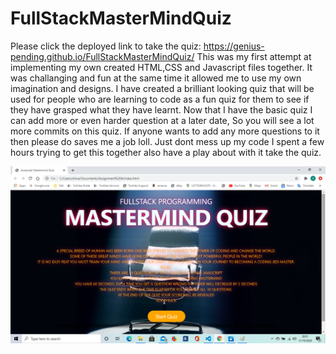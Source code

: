 # FullStackMasterMindQuiz
Please click the deployed link to take the quiz: https://genius-pending.github.io/FullStackMasterMindQuiz/
This was my first attempt at implementing my own created HTML,CSS and Javascript files together. It was challanging and fun at the same time it allowed me to use my own imagination and designs. I have created a brilliant looking quiz that will be used for people who are learning to code as a fun quiz for them to see if they have grasped what they have learnt.
Now that I have the basic quiz I can add more or even harder question at a later date, So you will see a lot more commits on this quiz.
If anyone wants to add any more questions to it then please do saves me a job loll. Just dont mess up my code I spent a few hours trying to get this together also have a play about with it take the quiz.


![](https://github.com/genius-pending/FullStackMasterMindQuiz/blob/main/screenshot.png)
